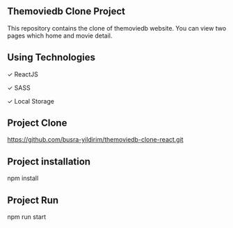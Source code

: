 ## Themoviedb Clone Project

This repository contains the clone of themoviedb website. You can view two pages which home and movie detail. 



## Using Technologies

✓ ReactJS

✓ SASS

✓ Local Storage

## Project Clone

https://github.com/busra-yildirim/themoviedb-clone-react.git

## Project installation

npm install

## Project Run

npm run start




